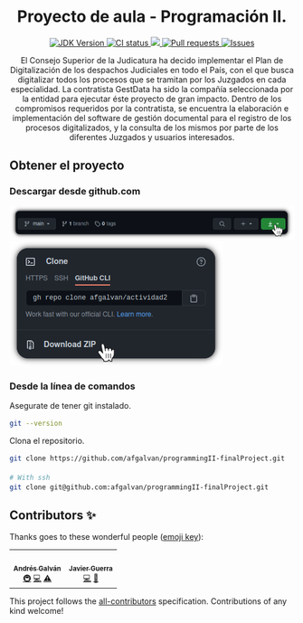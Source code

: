 <h1 align="center">
    <span> Proyecto de aula - Programación II.</span>
    <br />
</h1>

<p align="center">
    <a href="https://www.oracle.com/java/technologies/javase/javase-jdk8-downloads.html">
        <img src="https://img.shields.io/static/v1?label=OpenJDK&message=v1.8&style=flat&logo=java&labelColor=22272E&color=orange" alt="JDK Version" title="JDK Version" />
    </a>
    <a href="https://github.com/afgalvan/programmingII-finalProject/actions/workflows/java.yml" title="CI status">
        <img src="https://github.com/afgalvan/programmingII-finalProject/actions/workflows/java.yml/badge.svg" alt="CI status"/>
    </a>
    <a href="https://www.codacy.com/gh/afgalvan/programmingII-finalProject/dashboard?utm_source=github.com&amp;utm_medium=referral&amp;utm_content=afgalvan/programmingII-finalProject&amp;utm_campaign=Badge_Grade">
        <img src="https://app.codacy.com/project/badge/Grade/a51fbdb27bde460b989f4c85d4ee8008"/>
    </a>
    <a href="https://github.com/afgalvan/programmingII-finalProject/pulls/" title="Pull request">
        <img src="https://img.shields.io/github/issues-pr/afgalvan/programmingII-finalProject" 
    alt="Pull requests">
    </a>
    <a href="https://github.com/afgalvan/programmingII-finalProject/issues/" title="Issues">
        <img src="https://img.shields.io/github/issues/afgalvan/programmingII-finalProject" 
    alt="Issues">
    </a>
    <!-- <a href="https://github.com/afgalvan/JavaMySQL/actions">
        <img src="https://github.com/afgalvan/programminII-finalProject/actions/workflows/gradle.yml/badge.svg" alt="Java CI Actions" title="Java CI with Gradle"/>
    </a> -->
</p>

<p align="center">
    El Consejo Superior de la Judicatura ha decido implementar el Plan de Digitalización de los
    despachos Judiciales en todo el País, con el que busca digitalizar todos los procesos que se
    tramitan por los Juzgados en cada especialidad.
    La contratista GestData ha sido la compañía seleccionada por la entidad para ejecutar éste
    proyecto de gran impacto. Dentro  de  los compromisos requeridos  por  la contratista, se
    encuentra  la  elaboración e  implementación  del  software  de gestión documental para el
    registro de los procesos digitalizados, y la consulta de los mismos por parte de los
    diferentes Juzgados y usuarios interesados.
</p>

## Obtener el proyecto

### Descargar desde github.com

![GitHub button](./docs/img/download_github.png)
![Download repo](./docs/img/download_github2.png)

### Desde la línea de comandos

Asegurate de tener git instalado.

```bash
git --version
```

Clona el repositorio.

```bash
git clone https://github.com/afgalvan/programmingII-finalProject.git

# With ssh
git clone git@github.com:afgalvan/programmingII-finalProject.git
```

## Contributors ✨

Thanks goes to these wonderful people ([emoji key](https://allcontributors.org/docs/en/emoji-key)):

<!-- ALL-CONTRIBUTORS-LIST:START - Do not remove or modify this section -->
<!-- prettier-ignore-start -->
<!-- markdownlint-disable -->
<table>
  <tr>
    <td align="center"><a href="https://github.com/afgalvan"><img src="https://avatars.githubusercontent.com/u/62343874?v=4?s=100" width="100px;" alt=""/><br /><sub><b>Andrés Galván</b></sub></a><br /><a href="#infra-afgalvan" title="Infrastructure (Hosting, Build-Tools, etc)">🚇</a> <a href="https://github.com/afgalvan/programmingII-finalProject/commits?author=afgalvan" title="Code">💻</a> <a href="https://github.com/afgalvan/programmingII-finalProject/commits?author=afgalvan" title="Tests">⚠️</a></td>
    <td align="center"><a href="https://github.com/jwar28"><img src="https://avatars.githubusercontent.com/u/64824859?v=4?s=100" width="100px;" alt=""/><br /><sub><b>Javier Guerra</b></sub></a><br /><a href="https://github.com/afgalvan/programmingII-finalProject/commits?author=jwar28" title="Code">💻</a> <a href="#design-jwar28" title="Design">🎨</a></td>
  </tr>
</table>

<!-- markdownlint-restore -->
<!-- prettier-ignore-end -->

<!-- ALL-CONTRIBUTORS-LIST:END -->

This project follows the [all-contributors](https://github.com/all-contributors/all-contributors) specification.
Contributions of any kind welcome!
